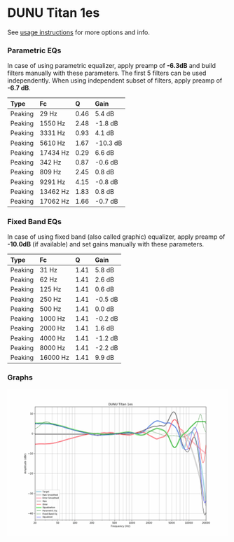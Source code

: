 # DUNU Titan 1es
See [usage instructions](https://github.com/jaakkopasanen/AutoEq#usage) for more options and info.

### Parametric EQs
In case of using parametric equalizer, apply preamp of **-6.3dB** and build filters manually
with these parameters. The first 5 filters can be used independently.
When using independent subset of filters, apply preamp of **-6.7 dB**.

| Type    | Fc       |    Q | Gain     |
|:--------|:---------|:-----|:---------|
| Peaking | 29 Hz    | 0.46 | 5.4 dB   |
| Peaking | 1550 Hz  | 2.48 | -1.8 dB  |
| Peaking | 3331 Hz  | 0.93 | 4.1 dB   |
| Peaking | 5610 Hz  | 1.67 | -10.3 dB |
| Peaking | 17434 Hz | 0.29 | 6.6 dB   |
| Peaking | 342 Hz   | 0.87 | -0.6 dB  |
| Peaking | 809 Hz   | 2.45 | 0.8 dB   |
| Peaking | 9291 Hz  | 4.15 | -0.8 dB  |
| Peaking | 13462 Hz | 1.83 | 0.8 dB   |
| Peaking | 17062 Hz | 1.66 | -0.7 dB  |

### Fixed Band EQs
In case of using fixed band (also called graphic) equalizer, apply preamp of **-10.0dB**
(if available) and set gains manually with these parameters.

| Type    | Fc       |    Q | Gain    |
|:--------|:---------|:-----|:--------|
| Peaking | 31 Hz    | 1.41 | 5.8 dB  |
| Peaking | 62 Hz    | 1.41 | 2.6 dB  |
| Peaking | 125 Hz   | 1.41 | 0.6 dB  |
| Peaking | 250 Hz   | 1.41 | -0.5 dB |
| Peaking | 500 Hz   | 1.41 | 0.0 dB  |
| Peaking | 1000 Hz  | 1.41 | -0.2 dB |
| Peaking | 2000 Hz  | 1.41 | 1.6 dB  |
| Peaking | 4000 Hz  | 1.41 | -1.2 dB |
| Peaking | 8000 Hz  | 1.41 | -2.2 dB |
| Peaking | 16000 Hz | 1.41 | 9.9 dB  |

### Graphs
![](./DUNU%20Titan%201es.png)